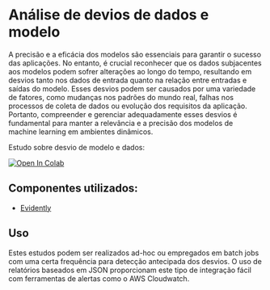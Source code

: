 # Análise de devios de dados e modelo

A precisão e a eficácia dos modelos são essenciais para garantir o sucesso das aplicações. No entanto, é crucial reconhecer que os dados subjacentes aos modelos podem sofrer alterações ao longo do tempo, resultando em desvios tanto nos dados de entrada quanto na relação entre entradas e saídas do modelo. Esses desvios podem ser causados por uma variedade de fatores, como mudanças nos padrões do mundo real, falhas nos processos de coleta de dados ou evolução dos requisitos da aplicação. Portanto, compreender e gerenciar adequadamente esses desvios é fundamental para manter a relevância e a precisão dos modelos de machine learning em ambientes dinâmicos.

 Estudo sobre desvio de modelo e dados:

[![Open In Colab](https://colab.research.google.com/assets/colab-badge.svg)](https://colab.research.google.com/github/michelpf/fiap-ds-mlops-laptop-pricing-model-drift/blob/main/model_drift.ipynb) 


## Componentes utilizados:

* [Evidently](https://www.evidentlyai.com/)

## Uso

Estes estudos podem ser realizados ad-hoc ou empregados em batch jobs com uma certa frequência para detecção antecipada dos desvios. O uso de relatórios baseados em JSON proporcionam este tipo de integração fácil com ferramentas de alertas como o AWS Cloudwatch.
